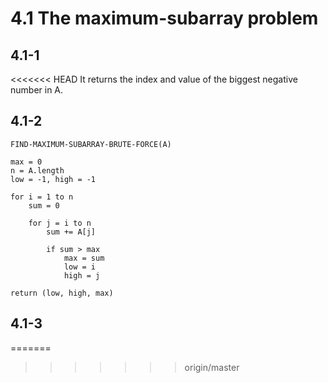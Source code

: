 # 4.1 The maximum-subarray problem
## 4.1-1
<<<<<<< HEAD
It returns the index and value of the biggest negative number in A.

## 4.1-2
```
FIND-MAXIMUM-SUBARRAY-BRUTE-FORCE(A)

max = 0
n = A.length
low = -1, high = -1

for i = 1 to n
    sum = 0

    for j = i to n
        sum += A[j]

        if sum > max
            max = sum
            low = i
            high = j

return (low, high, max)
```

## 4.1-3
=======
>>>>>>> origin/master
